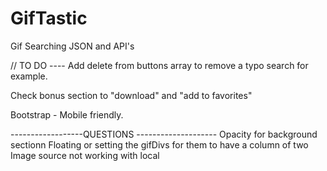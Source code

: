 # GifTastic
Gif Searching JSON and API's



// TO DO ---- 
Add delete from buttons array to remove a typo search for example. 

Check bonus section to "download" and "add to favorites"

Bootstrap - Mobile friendly. 


------------------QUESTIONS --------------------
Opacity for background sectionn
Floating or setting the gifDivs for them to have a column of two
Image source not working with local